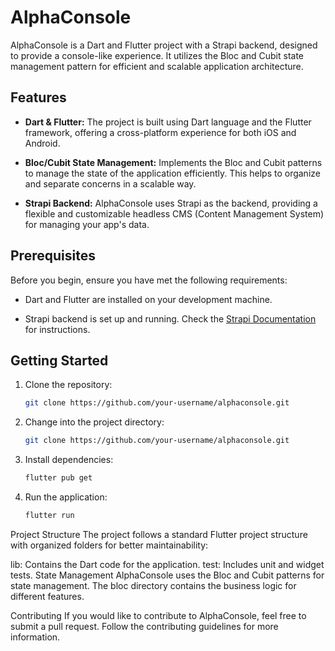 # AlphaConsole

AlphaConsole is a Dart and Flutter project with a Strapi backend, designed to provide a console-like experience. It utilizes the Bloc and Cubit state management pattern for efficient and scalable application architecture.

## Features

- **Dart & Flutter:** The project is built using Dart language and the Flutter framework, offering a cross-platform experience for both iOS and Android.

- **Bloc/Cubit State Management:** Implements the Bloc and Cubit patterns to manage the state of the application efficiently. This helps to organize and separate concerns in a scalable way.

- **Strapi Backend:** AlphaConsole uses Strapi as the backend, providing a flexible and customizable headless CMS (Content Management System) for managing your app's data.

## Prerequisites

Before you begin, ensure you have met the following requirements:

- Dart and Flutter are installed on your development machine.

- Strapi backend is set up and running. Check the [Strapi Documentation](https://strapi.io/documentation) for instructions.

## Getting Started

1. Clone the repository:

   ```bash
   git clone https://github.com/your-username/alphaconsole.git

2. Change into the project directory:
   
     ```bash
   git clone https://github.com/your-username/alphaconsole.git

3. Install dependencies:

   ```bash
   flutter pub get

4. Run the application:

   ```bash
   flutter run

Project Structure
The project follows a standard Flutter project structure with organized folders for better maintainability:

lib: Contains the Dart code for the application.
test: Includes unit and widget tests.
State Management
AlphaConsole uses the Bloc and Cubit patterns for state management. The bloc directory contains the business logic for different features.

Contributing
If you would like to contribute to AlphaConsole, feel free to submit a pull request. Follow the contributing guidelines for more information.
